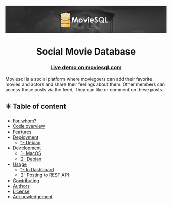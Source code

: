   <p align="center">
<img src="https://raw.githubusercontent.com/Kodluyoruz-NodeJs-Bootcamp/final-project-omerization/master/client/public/moviesql-readme2.png?token=GHSAT0AAAAAABRQEISP44JAE7QOBTFSXTGAYQJHRVA" style="max-width:100%;">
 </p>

<h1 align="center"  >
 Social Movie Database  
</h1>

<h3 align="center">
<a href="https://www.moviesql.com">
    <strong> Live demo on moviesql.com </strong>
</a>
</h3>

<p>
Moviesql is a social platform where moviegoers can add their favorite movies and actors and share their feelings about them. Other members can access these posts via the feed,
They can like or comment on these posts.
</p>
 


## :eight_pointed_black_star: Table of content

- [For whom?](#-for-whom)
- [Code overview](#eyes-code-overview)
- [Features](#-features)
- [Deployment](#-deployment)
   * [1- Debian](#-deployment)
- [Development](#computer-development)
   * [1- MacOS](#computer-development)
   * [2- Debian](#computer-development)
- [Usage](#trophy-usage)
   * [1- In Dashboard](#1--in-dashboard)
   * [2- Posting to REST API](#2--posting-to-rest-api)
- [Contributing](#-contributing)
- [Authors](#memo-authors)
- [License](#mortar_board-license)
- [Acknowledgement](#mag-acknowledgement)
